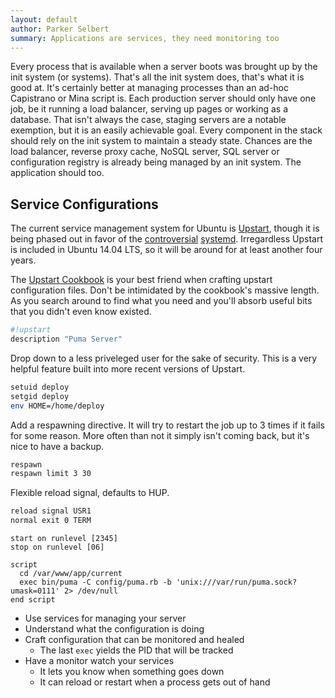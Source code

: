 ```yaml
---
layout: default
author: Parker Selbert
summary: Applications are services, they need monitoring too
---
```


Every process that is available when a server boots was brought up by the init
system (or systems). That's all the init system does, that's what it is good at.
It's certainly better at managing processes than an ad-hoc Capistrano or Mina
script is. Each production server should only have one job, be it running a
load balancer, serving up pages or working as a database. That isn't always the
case, staging servers are a notable exemption, but it is an easily achievable goal.
Every component in the stack should rely on the init system to maintain a steady
state. Chances are the load balancer, reverse proxy cache, NoSQL server, SQL
server or configuration registry is already being managed by an init system.
The application should too.

## Service Configurations

The current service management system for Ubuntu is [Upstart][upstart], though
it is being phased out in favor of the [controversial][boycott]
[systemd][systemd]. Irregardless Upstart is included in Ubuntu 14.04 LTS, so it
will be around for at least another four years.

The [Upstart Cookbook][cookbook] is your best friend when crafting upstart
configuration files. Don't be intimidated by the cookbook's massive length. As
you search around to find what you need and you'll absorb useful bits that you
didn't even know existed.

```sh
#!upstart
description "Puma Server"
```

Drop down to a less priveleged user for the sake of security. This is a very
helpful feature built into more recent versions of Upstart.

```sh
setuid deploy
setgid deploy
env HOME=/home/deploy
```

Add a respawning directive. It will try to restart the job up to 3 times if it
fails for some reason. More often than not it simply isn't coming back, but it's
nice to have a backup.

```sh
respawn
respawn limit 3 30
```

Flexible reload signal, defaults to HUP.

```sh
reload signal USR1
normal exit 0 TERM
```

```
start on runlevel [2345]
stop on runlevel [06]

script
  cd /var/www/app/current
  exec bin/puma -C config/puma.rb -b 'unix:///var/run/puma.sock?umask=0111' 2> /dev/null
end script
```

* Use services for managing your server
* Understand what the configuration is doing
* Craft configuration that can be monitored and healed
  * The last `exec` yields the PID that will be tracked
* Have a monitor watch your services
  * It lets you know when something goes down
  * It can reload or restart when a process gets out of hand

[upstart]: http://upstart.ubuntu.com/
[systemd]: http://freedesktop.org/wiki/Software/systemd/
[boycott]: http://boycottsystemd.org/
[cookbook]: http://upstart.ubuntu.com/cookbook/
